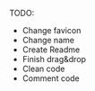 TODO:

-   Change favicon
-   Change name
-   Create Readme
-   Finish drag&drop
-   Clean code
-   Comment code
